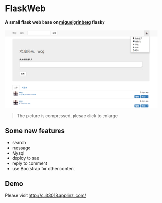 # FlaskWeb<br>
#### A small flask web base on [miguelgrinberg](https://github.com/miguelgrinberg/flasky.git) flasky<br>
![](https://github.com/BigBrother1024/FlaskWeb/raw/master/app/static/pic.png)<br> 
>The picture is compressed, plesae click to enlarge.<br>
## Some new features
* search
* message
* Mysql
* deploy to sae
* reply to comment
* use Bootstrap for other content
## Demo
Please visit http://cuit3018.applinzi.com/
